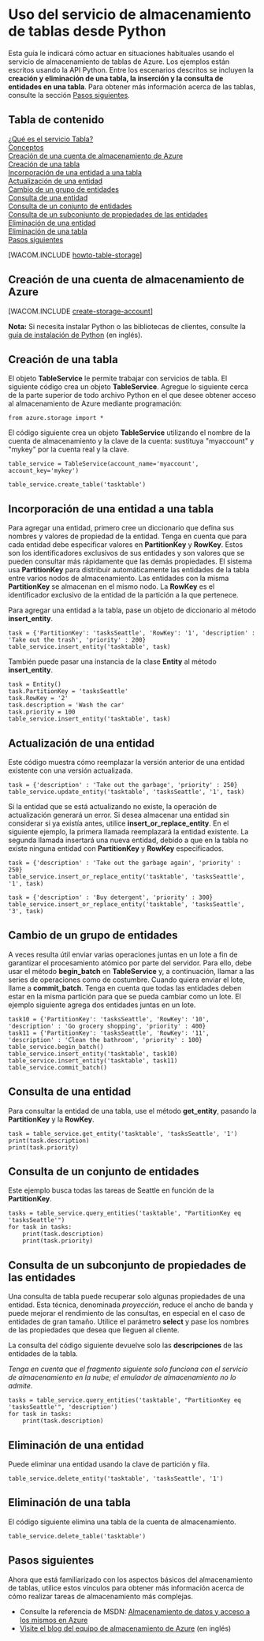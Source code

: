 <properties linkid="develop-python-table-service" urlDisplayName="Table Service" pageTitle="How to use table storage (Python) | Microsoft Azure" metaKeywords="Azure table Python, creating table Azure, deleting table Azure, inserting table Azure, querying table Azure" description="Learn how to use the Table service from Python to create and delete a table, and insert, delete, and query the table." metaCanonical="" services="storage" documentationCenter="Python" title="How to Use the Table Storage Service from Python" authors="" solutions="" manager="" editor="" />

Uso del servicio de almacenamiento de tablas desde Python
=========================================================

Esta guía le indicará cómo actuar en situaciones habituales usando el servicio de almacenamiento de tablas de Azure. Los ejemplos están escritos usando la API Python. Entre los escenarios descritos se incluyen la **creación y eliminación de una tabla, la inserción y la consulta de entidades en una tabla**. Para obtener más información acerca de las tablas, consulte la sección [Pasos siguientes](#next-steps).

Tabla de contenido
------------------

[¿Qué es el servicio Tabla?](#what-is)   
 [Conceptos](#concepts)   
 [Creación de una cuenta de almacenamiento de Azure](#create-account)   
 [Creación de una tabla](#create-table)   
 [Incorporación de una entidad a una tabla](#add-entity)   
 [Actualización de una entidad](#update-entity)   
 [Cambio de un grupo de entidades](#change-entities)   
 [Consulta de una entidad](#query-for-entity)   
 [Consulta de un conjunto de entidades](#query-set-entities)   
 [Consulta de un subconjunto de propiedades de las entidades](#query-entity-properties)   
 [Eliminación de una entidad](#delete-entity)   
 [Eliminación de una tabla](#delete-table)   
 [Pasos siguientes](#next-steps)   

[WACOM.INCLUDE [howto-table-storage](../includes/howto-table-storage.md)]

Creación de una cuenta de almacenamiento de Azure
-------------------------------------------------

[WACOM.INCLUDE [create-storage-account](../includes/create-storage-account.md)]

**Nota:** Si necesita instalar Python o las bibliotecas de clientes, consulte la [guía de instalación de Python](../python-how-to-install/) (en inglés).

Creación de una tabla
---------------------

El objeto **TableService** le permite trabajar con servicios de tabla. El siguiente código crea un objeto **TableService**. Agregue lo siguiente cerca de la parte superior de todo archivo Python en el que desee obtener acceso al almacenamiento de Azure mediante programación:

    from azure.storage import *

El código siguiente crea un objeto **TableService** utilizando el nombre de la cuenta de almacenamiento y la clave de la cuenta: sustituya "myaccount" y "mykey" por la cuenta real y la clave.

    table_service = TableService(account_name='myaccount', account_key='mykey')

    table_service.create_table('tasktable')

Incorporación de una entidad a una tabla
----------------------------------------

Para agregar una entidad, primero cree un diccionario que defina sus nombres y valores de propiedad de la entidad. Tenga en cuenta que para cada entidad debe especificar valores en **PartitionKey** y **RowKey**. Estos son los identificadores exclusivos de sus entidades y son valores que se pueden consultar más rápidamente que las demás propiedades. El sistema usa **PartitionKey** para distribuir automáticamente las entidades de la tabla entre varios nodos de almacenamiento. Las entidades con la misma **PartitionKey** se almacenan en el mismo nodo. La **RowKey** es el identificador exclusivo de la entidad de la partición a la que pertenece.

Para agregar una entidad a la tabla, pase un objeto de diccionario al método **insert\_entity**.

    task = {'PartitionKey': 'tasksSeattle', 'RowKey': '1', 'description' : 'Take out the trash', 'priority' : 200}
    table_service.insert_entity('tasktable', task)

También puede pasar una instancia de la clase **Entity** al método **insert\_entity**.

    task = Entity()
    task.PartitionKey = 'tasksSeattle'
    task.RowKey = '2'
    task.description = 'Wash the car'
    task.priority = 100
    table_service.insert_entity('tasktable', task)

Actualización de una entidad
----------------------------

Este código muestra cómo reemplazar la versión anterior de una entidad existente con una versión actualizada.

    task = {'description' : 'Take out the garbage', 'priority' : 250}
    table_service.update_entity('tasktable', 'tasksSeattle', '1', task)

Si la entidad que se está actualizando no existe, la operación de actualización generará un error. Si desea almacenar una entidad sin considerar si ya existía antes, utilice **insert\_or\_replace\_entity**. En el siguiente ejemplo, la primera llamada reemplazará la entidad existente. La segunda llamada insertará una nueva entidad, debido a que en la tabla no existe ninguna entidad con **PartitionKey** y **RowKey** especificados.

    task = {'description' : 'Take out the garbage again', 'priority' : 250}
    table_service.insert_or_replace_entity('tasktable', 'tasksSeattle', '1', task)

    task = {'description' : 'Buy detergent', 'priority' : 300}
    table_service.insert_or_replace_entity('tasktable', 'tasksSeattle', '3', task)

Cambio de un grupo de entidades
-------------------------------

A veces resulta útil enviar varias operaciones juntas en un lote a fin de garantizar el procesamiento atómico por parte del servidor. Para ello, debe usar el método **begin\_batch** en **TableService** y, a continuación, llamar a las series de operaciones como de costumbre. Cuando quiera enviar el lote, llame a **commit\_batch**. Tenga en cuenta que todas las entidades deben estar en la misma partición para que se pueda cambiar como un lote. El ejemplo siguiente agrega dos entidades juntas en un lote.

    task10 = {'PartitionKey': 'tasksSeattle', 'RowKey': '10', 'description' : 'Go grocery shopping', 'priority' : 400}
    task11 = {'PartitionKey': 'tasksSeattle', 'RowKey': '11', 'description' : 'Clean the bathroom', 'priority' : 100}
    table_service.begin_batch()
    table_service.insert_entity('tasktable', task10)
    table_service.insert_entity('tasktable', task11)
    table_service.commit_batch()

Consulta de una entidad
-----------------------

Para consultar la entidad de una tabla, use el método **get\_entity**, pasando la **PartitionKey** y la **RowKey**.

    task = table_service.get_entity('tasktable', 'tasksSeattle', '1')
    print(task.description)
    print(task.priority)

Consulta de un conjunto de entidades
------------------------------------

Este ejemplo busca todas las tareas de Seattle en función de la **PartitionKey**.

    tasks = table_service.query_entities('tasktable', "PartitionKey eq 'tasksSeattle'")
    for task in tasks:
        print(task.description)
        print(task.priority)

Consulta de un subconjunto de propiedades de las entidades
----------------------------------------------------------

Una consulta de tabla puede recuperar solo algunas propiedades de una entidad. Esta técnica, denominada *proyección*, reduce el ancho de banda y puede mejorar el rendimiento de las consultas, en especial en el caso de entidades de gran tamaño. Utilice el parámetro **select** y pase los nombres de las propiedades que desea que lleguen al cliente.

La consulta del código siguiente devuelve solo las **descripciones** de las entidades de la tabla.

*Tenga en cuenta que el fragmento siguiente solo funciona con el servicio de almacenamiento en la nube; el emulador de almacenamiento no lo admite.*

    tasks = table_service.query_entities('tasktable', "PartitionKey eq 'tasksSeattle'", 'description')
    for task in tasks:
        print(task.description)

Eliminación de una entidad
--------------------------

Puede eliminar una entidad usando la clave de partición y fila.

    table_service.delete_entity('tasktable', 'tasksSeattle', '1')

Eliminación de una tabla
------------------------

El código siguiente elimina una tabla de la cuenta de almacenamiento.

    table_service.delete_table('tasktable')

Pasos siguientes
----------------

Ahora que está familiarizado con los aspectos básicos del almacenamiento de tablas, utilice estos vínculos para obtener más información acerca de cómo realizar tareas de almacenamiento más complejas.

-   Consulte la referencia de MSDN: [Almacenamiento de datos y acceso a los mismos en Azure](http://msdn.microsoft.com/en-us/library/windowsazure/gg433040.aspx)
-   [Visite el blog del equipo de almacenamiento de Azure](http://blogs.msdn.com/b/windowsazurestorage/) (en inglés)

